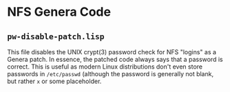 # NFS Genera Code

## `pw-disable-patch.lisp`

This file disables the UNIX crypt(3) password check for NFS "logins"
as a Genera patch. In essence, the patched code always says that a password is
correct. This is useful as modern Linux distributions don't even store
passwords in `/etc/passwd` (although the password is generally not
blank, but rather `x` or some placeholder.


